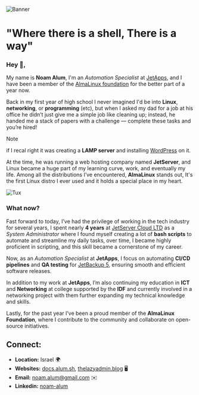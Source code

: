 ![Banner](https://alum.sh/files/noam-banner.jpeg)

# "Where there is a shell, There is a way"

### Hey 👋,

My name is **Noam Alum**, I'm an *Automation Specialist* at [JetApps](https://www.jetapps.com/), and I have been a member of the [AlmaLinux foundation](https://almalinux.org/) for the better part of a year now.

Back in my first year of high school I never imagined I'd be into **Linux**, **networking**, or **programming** (etc), but when I asked my dad for a job at his office he didn’t just give me a simple job like cleaning up; instead, he handed me a stack of papers with a challenge — complete these tasks and you’re hired!

> [!NOTE]
>  if I recal right it was creating a **LAMP server** and installing [WordPress](https://wordpress.org/) on it.
>

At the time, he was running a web hosting company named **JetServer**, and Linux became a huge part of my learning curve, work, and eventually my life. Among all the distributions I’ve encountered, **AlmaLinux** stands out, It's the first Linux distro I ever used and it holds a special place in my heart.

![Tux](https://datascientest.com/en/files/2023/02/Linux-1024x562.png)

### What now?

Fast forward to today, I’ve had the privilege of working in the tech industry for several years, I spent nearly **4 years** at [JetServer Cloud LTD](https://jetserver.co.il/) as a *System Administrator* where I found myself creating a lot of **bash scripts** to automate and streamline my daily tasks, over time, I became highly proficient in scripting, and this skill became a cornerstone of my career.

Now, as an *Automation Specialist* at **JetApps**, I focus on automating **CI/CD pipelines** and **QA testing** for [JetBackup 5](https://www.jetbackup.com/), ensuring smooth and efficient software releases.

In addition to my work at **JetApps**, I’m also continuing my education in **ICT** and **Networking** at college supported by the **IDF** and currently involved in a networking project with them further expanding my technical knowledge and skills.

Lastly, for the past year I’ve been a proud member of the **AlmaLinux Foundation**, where I contribute to the community and collaborate on open-source initiatives.

## Connect:
- **Location:** Israel 🌍 
- **Websites:** [docs.alum.sh](https://docs.alum.sh), [thelazyadmin.blog](https://thelazyadmin.blog/) 🖥️ 
- **Email:** [noam.alum@gmail.com](mailto:noam.alum@gmail.com) ✉️ 
- **Linkedin:** [noam-alum](https://www.linkedin.com/in/noam-alum/)
